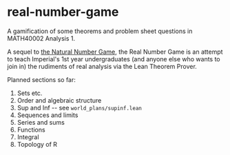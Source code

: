 # real-number-game
A gamification of some theorems and problem sheet questions in MATH40002 Analysis 1.

A sequel to [the Natural Number Game](http://wwwf.imperial.ac.uk/~buzzard/xena/natural_number_game/),
the Real Number Game is an attempt to teach Imperial's 1st year undergraduates
(and anyone else who wants to join in) the rudiments of real analysis via the Lean Theorem Prover.

Planned sections so far:

1) Sets etc.
2) Order and algebraic structure
3) Sup and Inf -- see `world_plans/supinf.lean`
4) Sequences and limits
5) Series and sums
6) Functions
7) Integral
8) Topology of R
